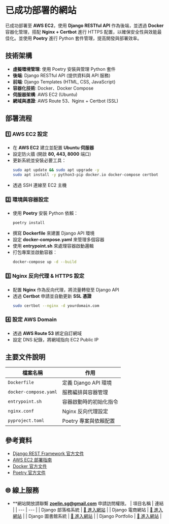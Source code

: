# 已成功部署的網站
已成功部署至 **AWS EC2**，使用 **Django RESTful API** 作為後端，並透過 **Docker** 容器化管理，搭配 **Nginx + Certbot** 進行 HTTPS 配置，以確保安全性與效能最佳化。並使用 **Poetry** 進行 Python 套件管理，提高開發與部署效率。

## 技術架構
- **虛擬環境管理**: 使用 Poetry 安裝與管理 Python 套件
- **後端**: Django RESTful API (提供資料與 API 服務)
- **前端**: Django Templates (HTML, CSS, JavaScript)
- **容器化技術**: Docker、Docker Compose
- **伺服器架構**: AWS EC2 (Ubuntu)
- **網域與憑證**: AWS Route 53、Nginx + Certbot (SSL)

## 部署流程
### 1️⃣ AWS EC2 設定
- 在 **AWS EC2** 建立並配置 **Ubuntu 伺服器**
- 設定防火牆 (開啟 **80, 443, 8000** 端口)
- 更新系統並安裝必要工具：
  ```sh
  sudo apt update && sudo apt upgrade -y
  sudo apt install -y python3-pip docker.io docker-compose certbot
  ```
- 透過 SSH 連線至 EC2 主機

### 2️⃣ 環境與容器設定
- 使用 **Poetry** 安裝 Python 依賴：
    ```sh
    poetry install
    ```   
- 撰寫 **Dockerfile** 來建置 Django API 環境
- 設定 **docker-compose.yaml** 來管理多個容器
- 使用 **entrypoint.sh** 來處理容器啟動邏輯
- 打包專案並啟動容器：
    ```sh
    docker-compose up -d --build
    ```

### 3️⃣ Nginx 反向代理 & HTTPS 設定
- 配置 **Nginx** 作為反向代理，將流量轉發至 Django API
- 透過 **Certbot** 申請並自動更新 **SSL 憑證**
    ```sh
    sudo certbot --nginx -d yourdomain.com    
    ```   

### 4️⃣ 設定 AWS Domain
- 透過 **AWS Route 53** 綁定自訂網域
- 設定 DNS 紀錄，將網域指向 EC2 Public IP

## 主要文件說明
| 檔案名稱 | 作用 |
| --- | --- |
| `Dockerfile` | 定義 Django API 環境 |
| `docker-compose.yaml` | 服務編排與容器管理 |
| `entrypoint.sh` | 容器啟動時的初始化指令 |
| `nginx.conf` | Nginx 反向代理設定 |
| `pyproject.toml` | Poetry 專案與依賴配置 |

## 參考資料
- [Django REST Framework 官方文件](https://www.django-rest-framework.org/)
- [AWS EC2 部署指南](https://aws.amazon.com/ec2/)
- [Docker 官方文件](https://docs.docker.com/)
- [Poetry 官方文件](https://python-poetry.org/docs/)

## 🌐 線上服務
- **網站開放請聯繫 **zoelin.sg@gmail.com** 申請訪問權限。
| 項目名稱 | 連結 |
| --- | --- |
| Django 部落格系統 | [🔗 進入網站](https://zoe-blog.sunflowx.com/) |
| Django 電商網站 | [🔗 進入網站](https://zoe-ecommerce.sunflowx.com/) |
| Django 圖書館系統 | [🔗 進入網站](https://zoe-library.sunflowx.com/) |
| Django Portfolio | [🔗 進入網站](https://zoe-portfolio.sunflowx.com/) |
